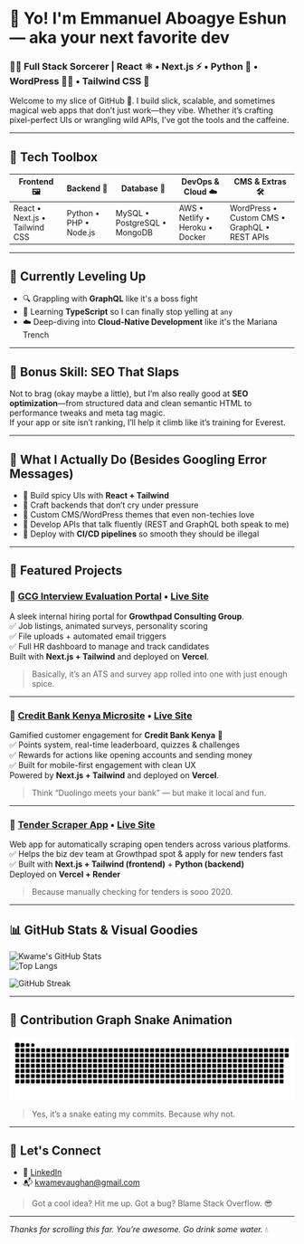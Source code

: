 # 👋 Yo! I'm Emmanuel Aboagye Eshun — aka your next favorite dev

### 👨‍💻 Full Stack Sorcerer | React ⚛️ • Next.js ⚡ • Python 🐍 • WordPress 🧙‍♂️ • Tailwind CSS 💨

Welcome to my slice of GitHub 🍕. I build slick, scalable, and sometimes magical web apps that don’t just work—they vibe. Whether it’s crafting pixel-perfect UIs or wrangling wild APIs, I’ve got the tools and the caffeine.

---

## 🧰 Tech Toolbox

| Frontend 🖼️ | Backend 🔧 | Database 💾 | DevOps & Cloud ☁️ | CMS & Extras 🛠️ |
|-------------|------------|-------------|-------------------|-----------------|
| React • Next.js • Tailwind CSS | Python • PHP • Node.js | MySQL • PostgreSQL • MongoDB | AWS • Netlify • Heroku • Docker | WordPress • Custom CMS • GraphQL • REST APIs |

---

## 🌱 Currently Leveling Up

- 🔍 Grappling with **GraphQL** like it's a boss fight  
- 🧠 Learning **TypeScript** so I can finally stop yelling at `any`  
- ☁️ Deep-diving into **Cloud-Native Development** like it's the Mariana Trench

---

## 🧠 Bonus Skill: SEO That Slaps

Not to brag (okay maybe a little), but I’m also really good at **SEO optimization**—from structured data and clean semantic HTML to performance tweaks and meta tag magic.  
If your app or site isn’t ranking, I’ll help it climb like it’s training for Everest.

---

## 🔧 What I Actually Do (Besides Googling Error Messages)

- 🎨 Build spicy UIs with **React + Tailwind**  
- 🔗 Craft backends that don’t cry under pressure  
- 🧱 Custom CMS/WordPress themes that even non-techies love  
- 📡 Develop APIs that talk fluently (REST and GraphQL both speak to me)  
- 🚀 Deploy with **CI/CD pipelines** so smooth they should be illegal

---

## 🚀 Featured Projects

### 🔹 [GCG Interview Evaluation Portal](https://github.com/kwamevaughan/gcg-interview-evaluation) • [Live Site](https://career.growthpad.co.ke/)

A sleek internal hiring portal for **Growthpad Consulting Group**.  
✅ Job listings, animated surveys, personality scoring  
✅ File uploads + automated email triggers  
✅ Full HR dashboard to manage and track candidates  
Built with **Next.js + Tailwind** and deployed on **Vercel**.  
> Basically, it’s an ATS and survey app rolled into one with just enough spice.

---

### 🔹 [Credit Bank Kenya Microsite](https://github.com/kwamevaughan/credit-bank-microsite) • [Live Site](https://credit-bank-microsite.vercel.app/)

Gamified customer engagement for **Credit Bank Kenya** 🎯  
✅ Points system, real-time leaderboard, quizzes & challenges  
✅ Rewards for actions like opening accounts and sending money  
✅ Built for mobile-first engagement with clean UX  
Powered by **Next.js + Tailwind** and deployed on **Vercel**.  
> Think “Duolingo meets your bank” — but make it local and fun.

---

### 🔹 [Tender Scraper App](https://github.com/kwamevaughan/tender-scraper-frontend) • [Live Site](https://tender.growthpad.co.ke/)

Web app for automatically scraping open tenders across various platforms.  
✅ Helps the biz dev team at Growthpad spot & apply for new tenders fast  
✅ Built with **Next.js + Tailwind (frontend)** + **Python (backend)**  
Deployed on **Vercel + Render**  
> Because manually checking for tenders is sooo 2020.

---

## 📊 GitHub Stats & Visual Goodies

![Kwame's GitHub Stats](https://github-readme-stats.vercel.app/api?username=kwamevaughan&show_icons=true&theme=radical&hide_border=true)  
![Top Langs](https://github-readme-stats.vercel.app/api/top-langs/?username=kwamevaughan&layout=compact&theme=radical&hide_border=true)

![GitHub Streak](https://streak-stats.demolab.com/?user=kwamevaughan&theme=radical&hide_border=true)

---

## 🐍 Contribution Graph Snake Animation

![snake gif](https://github.com/kwamevaughan/kwamevaughan/blob/output/github-contribution-grid-snake.svg)

> Yes, it’s a snake eating my commits. Because why not.

---

## 🤝 Let's Connect

- 🔗 [LinkedIn](https://gh.linkedin.com/in/emmanuel-aboagye-eshun)  
- 📬 kwamevaughan@gmail.com

> Got a cool idea? Hit me up. Got a bug? Blame Stack Overflow. 😎

---

_Thanks for scrolling this far. You’re awesome. Go drink some water._ 💧
